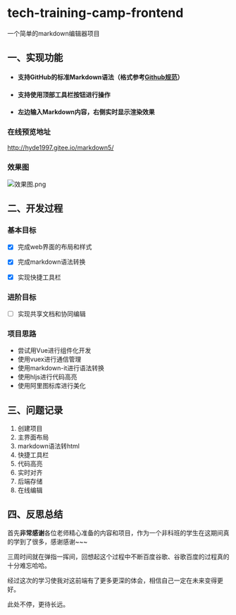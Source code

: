 # tech-training-camp-frontend

一个简单的markdown编辑器项目

## 一、实现功能

- #### **支持GitHub的标准Markdown语法**（格式参考[Github规范](https://github.github.com/gfm/)）

- #### **支持使用顶部工具栏按钮进行操作**

- #### **左边输入Markdown内容，右侧实时显示渲染效果**

### 在线预览地址
http://hyde1997.gitee.io/markdown5/
### 效果图
![效果图.png](https://p1-juejin.byteimg.com/tos-cn-i-k3u1fbpfcp/b2a67cabf78a4071a568d3ac600a88fd~tplv-k3u1fbpfcp-watermark.image)

## 二、开发过程

### 基本目标

- [X]  完成web界面的布局和样式

- [X]  完成markdown语法转换

- [X]  实现快捷工具栏

### 进阶目标

- [ ] 实现共享文档和协同编辑

### 项目思路

- 	尝试用Vue进行组件化开发
- 	使用vuex进行通信管理
- 	使用markdown-it进行语法转换
- 	使用hljs进行代码高亮
- 	使用阿里图标库进行美化

## 三、问题记录

1. 创建项目
2. 主界面布局
3. markdown语法转html
4. 快捷工具栏
5. 代码高亮
6. 实时对齐
7. 后端存储
8. 在线编辑

## 四、反思总结

首先**非常感谢**各位老师精心准备的内容和项目，作为一个非科班的学生在这期间真的学到了很多，感谢感谢~~~

三周时间就在弹指一挥间，回想起这个过程中不断百度谷歌、谷歌百度的过程真的十分难忘哈哈。

经过这次的学习使我对这前端有了更多更深的体会，相信自己一定在未来变得更好。

此处不停，更待长远。
